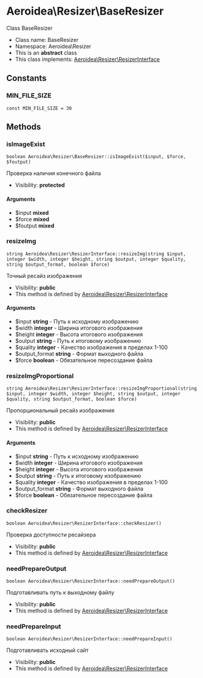 Aeroidea\Resizer\BaseResizer
===============

Class BaseResizer




* Class name: BaseResizer
* Namespace: Aeroidea\Resizer
* This is an **abstract** class
* This class implements: [Aeroidea\Resizer\ResizerInterface](Aeroidea-Resizer-ResizerInterface.md)


Constants
----------


### MIN_FILE_SIZE

    const MIN_FILE_SIZE = 30







Methods
-------


### isImageExist

    boolean Aeroidea\Resizer\BaseResizer::isImageExist($input, $force, $foutput)

Проверка наличия конечного файла



* Visibility: **protected**


#### Arguments
* $input **mixed**
* $force **mixed**
* $foutput **mixed**



### resizeImg

    string Aeroidea\Resizer\ResizerInterface::resizeImg(string $input, integer $width, integer $height, string $output, integer $quality, string $output_format, boolean $force)

Точный ресайз изображения



* Visibility: **public**
* This method is defined by [Aeroidea\Resizer\ResizerInterface](Aeroidea-Resizer-ResizerInterface.md)


#### Arguments
* $input **string** - Путь к исходному изображению
* $width **integer** - Ширина итогового изображения
* $height **integer** - Высота итогового изображения
* $output **string** - Путь к итоговому изображению
* $quality **integer** - Качество изображения в пределах 1-100
* $output_format **string** - Формат выходного файла
* $force **boolean** - Обязательное пересоздание файла



### resizeImgProportional

    string Aeroidea\Resizer\ResizerInterface::resizeImgProportional(string $input, integer $width, integer $height, string $output, integer $quality, string $output_format, boolean $force)

Пропорциональный ресайз изображения



* Visibility: **public**
* This method is defined by [Aeroidea\Resizer\ResizerInterface](Aeroidea-Resizer-ResizerInterface.md)


#### Arguments
* $input **string** - Путь к исходному изображению
* $width **integer** - Ширина итогового изображения
* $height **integer** - Высота итогового изображения
* $output **string** - Путь к итоговому изображению
* $quality **integer** - Качество изображения в пределах 1-100
* $output_format **string** - Формат выходного файла
* $force **boolean** - Обязательное пересоздание файла



### checkResizer

    boolean Aeroidea\Resizer\ResizerInterface::checkResizer()

Проверка доступности ресайзера



* Visibility: **public**
* This method is defined by [Aeroidea\Resizer\ResizerInterface](Aeroidea-Resizer-ResizerInterface.md)




### needPrepareOutput

    boolean Aeroidea\Resizer\ResizerInterface::needPrepareOutput()

Подготавливать путь к выходному файлу



* Visibility: **public**
* This method is defined by [Aeroidea\Resizer\ResizerInterface](Aeroidea-Resizer-ResizerInterface.md)




### needPrepareInput

    boolean Aeroidea\Resizer\ResizerInterface::needPrepareInput()

Подготавливать исходный сайт



* Visibility: **public**
* This method is defined by [Aeroidea\Resizer\ResizerInterface](Aeroidea-Resizer-ResizerInterface.md)



